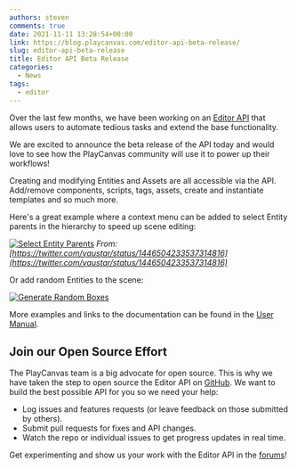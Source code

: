 ```yaml
---
authors: steven
comments: true
date: 2021-11-11 13:28:54+00:00
link: https://blog.playcanvas.com/editor-api-beta-release/
slug: editor-api-beta-release
title: Editor API Beta Release
categories:
  - News
tags:
  - editor
---
```


Over the last few months, we have been working on an [Editor API](https://developer.playcanvas.com/user-manual/designer/editor-api/) that allows users to automate tedious tasks and extend the base functionality.

We are excited to announce the beta release of the API today and would love to see how the PlayCanvas community will use it to power up their workflows!

Creating and modifying Entities and Assets are all accessible via the API. Add/remove components, scripts, tags, assets, create and instantiate templates and so much more.

Here's a great example where a context menu can be added to select Entity parents in the hierarchy to speed up scene editing:

[![Select Entity Parents](/img/select-hierarchy-parents.gif)](/img/select-hierarchy-parents.gif)
_From: [https://twitter.com/yaustar/status/1446504233537314816](https://twitter.com/yaustar/status/1446504233537314816)_

Or add random Entities to the scene:

[![Generate Random Boxes](/img/generate-boxes-playcanvas-editior-api-1.gif)](/img/generate-boxes-playcanvas-editior-api-1.gif)

More examples and links to the documentation can be found in the [User Manual](https://developer.playcanvas.com/user-manual/designer/editor-api/).

## Join our Open Source Effort

The PlayCanvas team is a big advocate for open source. This is why we have taken the step to open source the Editor API on [GitHub](https://github.com/playcanvas/editor-api). We want to build the best possible API for you so we need your help:

- Log issues and features requests (or leave feedback on those submitted by others).
- Submit pull requests for fixes and API changes.
- Watch the repo or individual issues to get progress updates in real time.

Get experimenting and show us your work with the Editor API in the [forums](https://forum.playcanvas.com/)!
